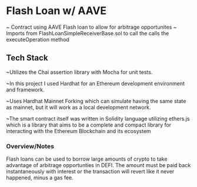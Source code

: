 # Flash Loan w/ AAVE

~ Contract using AAVE Flash loan to allow for arbitrage opportunites
~ Imports from FlashLoanSimpleReceiverBase.sol to call the calls the executeOperation method

## Tech Stack

~Utilizes the Chai assertion library with Mocha for unit tests.

~In this project I used Hardhat for an Ethereum development environment and framework.

~Uses Hardhat Mainnet Forking which can simulate having the same state as mainnet, but it will work as a local development network. 

~The smart contract itself was written in Solidity language utilizing ethers.js which is a library that aims to be a complete and compact library for interacting 
with the Ethereum Blockchain and its ecosystem

### Overview/Notes

Flash loans can be used to borrow large amounts of crypto to take advantage of arbitrage opportunties in DEFI.  The amount must be paid back instantaneously with interest
or the transaction will revert like it never happened, minus a gas fee.
